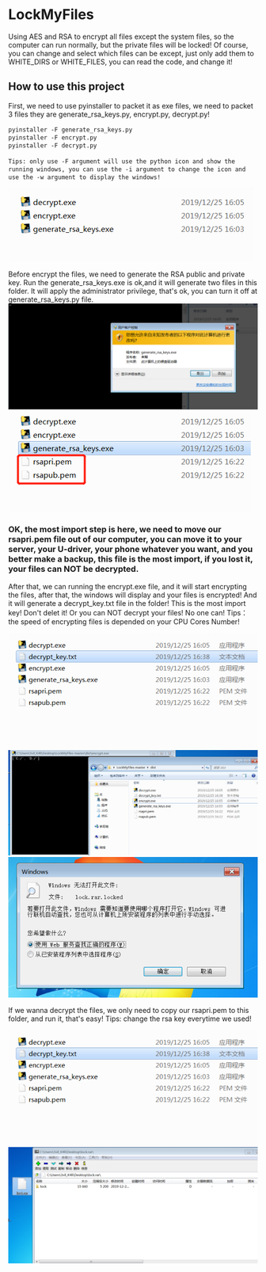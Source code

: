 # LockMyFiles
Using AES and RSA to encrypt all files except the system files, so the computer can run normally, but the private files will be locked! Of course, you can change and select which files can be except, just only add them to WHITE_DIRS or WHITE_FILES, you can read the code, and change it!

## How to use this project

First, we need to use pyinstaller to packet it as exe files, we need to packet 3 files they are generate_rsa_keys.py, encrypt.py, decrypt.py!

	pyinstaller -F generate_rsa_keys.py
	pyinstaller -F encrypt.py
	pyinstaller -F decrypt.py 

	Tips: only use -F argument will use the python icon and show the running windows, you can use the -i argument to change the icon and use the -w argument to display the windows!
![image](https://github.com/PDWR/LockMyFiles/blob/master/images/gen_exe_files.png)

Before encrypt the files, we need to generate the RSA public and private key. Run the generate_rsa_keys.exe is ok,and it will generate two files in this folder. It will apply the administrator privilege, that's ok, you can turn it off at generate_rsa_keys.py file.
![image](https://github.com/PDWR/LockMyFiles/blob/master/images/ask_admin_pri.png)
![image](https://github.com/PDWR/LockMyFiles/blob/master/images/gen_rsa_files.png)

### OK, the most import step is here, we need to move our rsapri.pem file out of our computer, you can move it to your server, your U-driver, your phone whatever you want, and you better make a backup, this file is the most import, if you lost it, your files can NOT be decrypted.

After that, we can running the encrypt.exe file, and it will start encrypting the files, after that, the windows will display and your files is encrypted! And it will generate a decrypt_key.txt file in the folder! This is the most import key! Don't delet it! Or you can NOT decrypt your files! No one can!
	Tips：the speed of encrypting files is depended on your CPU Cores Number! 
	
![image](https://github.com/PDWR/LockMyFiles/blob/master/images/decrypt_keys.png)
![image](https://github.com/PDWR/LockMyFiles/blob/master/images/encrypt_files.png)
![image](https://github.com/PDWR/LockMyFiles/blob/master/images/cannot_open.png)

If we wanna decrypt the files, we only need to copy our rsapri.pem to this folder, and run it, that's easy!
	Tips: change the rsa key everytime we used!
	
![image](https://github.com/PDWR/LockMyFiles/blob/master/images/decrypt_keys.png)
![image](https://github.com/PDWR/LockMyFiles/blob/master/images/file_open.png)







